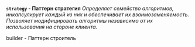 **`strategy` - Паттерн стратегия**
_Определяет семейство алгоритмов, инкапсулирует каждый из них и
обеспечивает их взаимозаменяемость.
Позволяет модифицировать алгоритмы независимо от их использования
на стороне клиента._

builder - Паттерн строитель